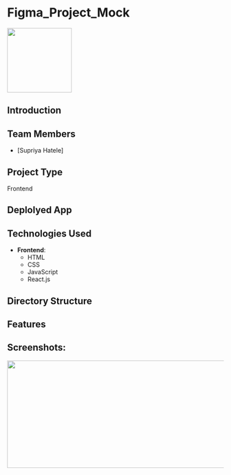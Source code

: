 # Figma_Project_Mock


<img src="" width="150px">

## Introduction
 

## Team Members

-  [Supriya Hatele] 
   
       

## Project Type
Frontend 

## Deplolyed App
   
    
## Technologies Used

- **Frontend**:
  - HTML
  - CSS
  - JavaScript
  - React.js


## Directory Structure


## Features

## Screenshots:
<img src="" height="250px" width="700px">




